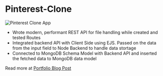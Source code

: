 # Pinterest-Clone

![Pinterest Clone App](https://raw.githubusercontent.com/oliver-gomes/v4/master/src/images/pinterest-clone/pinterest-main.png)

- Wrote modern, performant REST API for file handling while created and tested Routes
- Integrated backend API with Client Side using EJS. Passed on the data from the input field to Node Backend to handle data stortage
- Connected to MongoDB Schema Model with Backend API and inserted the fetched data to MongoDB data model

Read more at [Portfolio Blog Post](https://oliver-gomes.github.io/v4/pinterest-clone)
